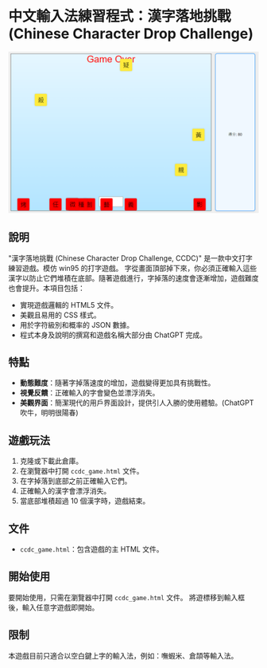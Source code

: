 # 中文輸入法練習程式：漢字落地挑戰 (Chinese Character Drop Challenge)
![](game.png)

## 說明

"漢字落地挑戰 (Chinese Character Drop Challenge, CCDC)" 是一款中文打字練習遊戲。模仿 win95 的打字遊戲。
字從畫面頂部掉下來，你必須正確輸入這些漢字以防止它們堆積在底部。隨著遊戲進行，字掉落的速度會逐漸增加，遊戲難度也會提升。本項目包括：

- 實現遊戲邏輯的 HTML5 文件。
- 美觀且易用的 CSS 樣式。
- 用於字符級別和概率的 JSON 數據。
- 程式本身及說明的撰寫和遊戲名稱大部分由 ChatGPT 完成。

## 特點

- **動態難度**：隨著字掉落速度的增加，遊戲變得更加具有挑戰性。
- **視覺反饋**：正確輸入的字會變色並漂浮消失。
- **美觀界面**：簡潔現代的用戶界面設計，提供引人入勝的使用體驗。(ChatGPT 吹牛，明明很陽春)

## 遊戲玩法

1. 克隆或下載此倉庫。
2. 在瀏覽器中打開 `ccdc_game.html` 文件。
3. 在字掉落到底部之前正確輸入它們。
4. 正確輸入的漢字會漂浮消失。
5. 當底部堆積超過 10 個漢字時，遊戲結束。

## 文件

- `ccdc_game.html`：包含遊戲的主 HTML 文件。

## 開始使用

要開始使用，只需在瀏覽器中打開 `ccdc_game.html` 文件。
將遊標移到輸入框後，輸入任意字遊戲即開始。

## 限制

本遊戲目前只適合以空白鍵上字的輸入法，例如：嘸蝦米、倉頡等輸入法。


